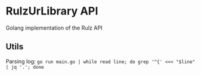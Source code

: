 RulzUrLibrary API
=================

Golang implementation of the Rulz API


Utils
-----

Parsing log: `go run main.go | while read line; do grep '^{' <<< "$line" | jq '.'; done`
